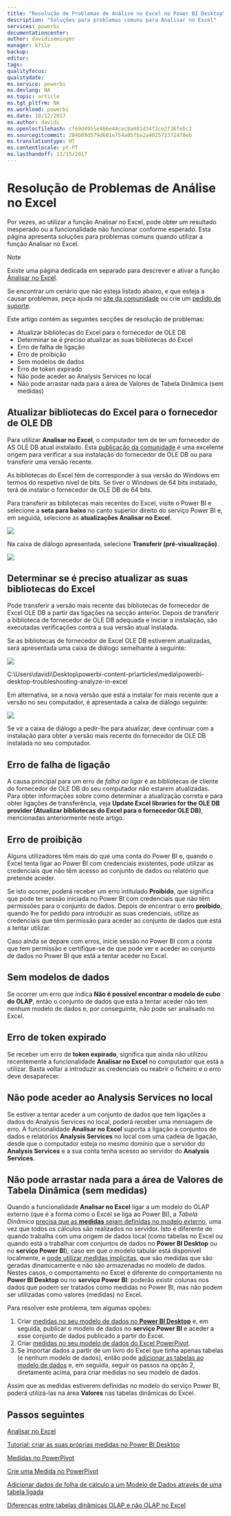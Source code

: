 ```yaml
---
title: "Resolução de Problemas de Análise no Excel no Power BI Desktop"
description: "Soluções para problemas comuns para Analisar no Excel"
services: powerbi
documentationcenter: 
author: davidiseminger
manager: kfile
backup: 
editor: 
tags: 
qualityfocus: 
qualitydate: 
ms.service: powerbi
ms.devlang: NA
ms.topic: article
ms.tgt_pltfrm: NA
ms.workload: powerbi
ms.date: 10/12/2017
ms.author: davidi
ms.openlocfilehash: cf69d4955e466e44cec8a081d34f2ce2f36febc2
ms.sourcegitcommit: 284b09d579d601e754a05fba2a4025723724f8eb
ms.translationtype: HT
ms.contentlocale: pt-PT
ms.lasthandoff: 11/15/2017
---
```

# <a name="troubleshooting-analyze-in-excel"></a>Resolução de Problemas de Análise no Excel
Por vezes, ao utilizar a função Analisar no Excel, pode obter um resultado inesperado ou a funcionalidade não funcionar conforme esperado. Esta página apresenta soluções para problemas comuns quando utilizar a função Analisar no Excel.

> [!NOTE]
> Existe uma página dedicada em separado para descrever e ativar a função [Analisar no Excel](service-analyze-in-excel.md).
> 
> Se encontrar um cenário que não esteja listado abaixo, e que esteja a causar problemas, peça ajuda no [site da comunidade](http://community.powerbi.com/) ou crie um [pedido de suporte](https://powerbi.microsoft.com/support/).
> 
> 

Este artigo contém as seguintes secções de resolução de problemas:

* Atualizar bibliotecas do Excel para o fornecedor de OLE DB
* Determinar se é preciso atualizar as suas bibliotecas do Excel
* Erro de falha de ligação
* Erro de proibição
* Sem modelos de dados
* Erro de token expirado
* Não pode aceder ao Analysis Services no local
* Não pode arrastar nada para a área de Valores de Tabela Dinâmica (sem medidas)

## <a name="update-excel-libraries-for-the-ole-db-provider"></a>Atualizar bibliotecas do Excel para o fornecedor de OLE DB
Para utilizar **Analisar no Excel**, o computador tem de ter um fornecedor de AS OLE DB atual instalado. Esta [publicação da comunidade](http://community.powerbi.com/t5/Service/Analyze-in-Excel-Initialization-of-the-data-source-failed/m-p/30837#M8081) é uma excelente origem para verificar a sua instalação do fornecedor de OLE DB ou para transferir uma versão recente.

As bibliotecas do Excel têm de corresponder à sua versão do Windows em termos do respetivo nível de bits. Se tiver o Windows de 64 bits instalado, terá de instalar o fornecedor de OLE DB de 64 bits.

Para transferir as bibliotecas mais recentes do Excel, visite o Power BI e selecione a **seta para baixo** no canto superior direito do serviço Power BI e, em seguida, selecione as **atualizações Analisar no Excel**.

![](media/desktop-troubleshooting-analyze-in-excel/tshoot-analyze-excel_1.png)

Na caixa de diálogo apresentada, selecione **Transferir (pré-visualização)**.

![](media/desktop-troubleshooting-analyze-in-excel/tshoot-analyze-excel_2.png)

## <a name="determining-whether-you-need-to-update-your-excel-libraries"></a>Determinar se é preciso atualizar as suas bibliotecas do Excel
Pode transferir a versão mais recente das bibliotecas de fornecedor de Excel OLE DB a partir das ligações na secção anterior. Depois de transferir a biblioteca de fornecedor de OLE DB adequada e iniciar a instalação, são executadas verificações contra a sua versão atual instalada.

Se as bibliotecas de fornecedor de Excel OLE DB estiverem atualizadas, será apresentada uma caixa de diálogo semelhante à seguinte:

![](media/desktop-troubleshooting-analyze-in-excel/troubleshoot-analyze-excel_3.png)

C:\Users\davidi\Desktop\powerbi-content-pr\articles\media\powerbi-desktop-troubleshooting-analyze-in-excel

Em alternativa, se a nova versão que está a instalar for mais recente que a versão no seu computador, é apresentada a caixa de diálogo seguinte:

![](media/desktop-troubleshooting-analyze-in-excel/troubleshoot-analyze-excel_2.png)

Se vir a caixa de diálogo a pedir-lhe para atualizar, deve continuar com a instalação para obter a versão mais recente do fornecedor de OLE DB instalada no seu computador.

## <a name="connection-cannot-be-made-error"></a>Erro de falha de ligação
A causa principal para um erro de *falha ao ligar* é as bibliotecas de cliente do fornecedor de OLE DB do seu computador não estarem atualizadas. Para obter informações sobre como determinar a atualização correta e para obter ligações de transferência, veja **Update Excel libraries for the OLE DB provider (Atualizar bibliotecas do Excel para o fornecedor OLE DB)**, mencionadas anteriormente neste artigo.

## <a name="forbidden-error"></a>Erro de proibição
Alguns utilizadores têm mais do que uma conta do Power BI e, quando o Excel tenta ligar ao Power BI com credenciais existentes, pode utilizar as credenciais que não têm acesso ao conjunto de dados ou relatório que pretende aceder.

Se isto ocorrer, poderá receber um erro intitulado **Proibido**, que significa que pode ter sessão iniciada no Power BI com credenciais que não têm permissões para o conjunto de dados. Depois de encontrar o erro **proibido**, quando lhe for pedido para introduzir as suas credenciais, utilize as credenciais que têm permissão para aceder ao conjunto de dados que está a tentar utilizar.

Caso ainda se depare com erros, inicie sessão no Power BI com a conta que tem permissão e certifique-se de que pode ver e aceder ao conjunto de dados no Power BI que está a tentar aceder no Excel.

## <a name="no-data-models"></a>Sem modelos de dados
Se ocorrer um erro que indica **Não é possível encontrar o modelo de cubo do OLAP**, então o conjunto de dados que está a tentar aceder não tem nenhum modelo de dados e, por conseguinte, não pode ser analisado no Excel.

## <a name="token-expired-error"></a>Erro de token expirado
Se receber um erro de **token expirado**, significa que ainda não utilizou recentemente a funcionalidade **Analisar no Excel** no computador que está a utilizar. Basta voltar a introduzir as credenciais ou reabrir o ficheiro e o erro deve desaparecer.

## <a name="unable-to-access-on-premises-analysis-services"></a>Não pode aceder ao Analysis Services no local
Se estiver a tentar aceder a um conjunto de dados que tem ligações a dados do Analysis Services no local, poderá receber uma mensagem de erro. A funcionalidade **Analisar no Excel** suporta a ligação a conjuntos de dados e relatórios **Analysis Services** no local com uma cadeia de ligação, desde que o computador esteja no mesmo domínio que o servidor do **Analysis Services** e a sua conta tenha acesso ao servidor do **Analysis Services**.

## <a name="cant-drag-anything-to-the-pivottable-values-area-no-measures"></a>Não pode arrastar nada para a área de Valores de Tabela Dinâmica (sem medidas)
Quando a funcionalidade **Analisar no Excel** ligar a um modelo do OLAP externo (que é a forma como o Excel se liga ao Power BI), a *Tabela Dinâmica* [precisa que as **medidas** sejam definidas no modelo externo](https://support.microsoft.com/kb/234700), uma vez que todos os cálculos são realizados no servidor. Isto é diferente de quando trabalha com uma origem de dados local (como tabelas no Excel ou quando está a trabalhar com conjuntos de dados no **Power BI Desktop** ou no **serviço Power BI**), caso em que o modelo tabular está disponível localmente, e [pode utilizar medidas implícitas](https://msdn.microsoft.com/library/gg399077.aspx), que são medidas que são geradas dinamicamente e não são armazenadas no modelo de dados. Nestes casos, o comportamento no Excel é diferente do comportamento no **Power BI Desktop** ou no **serviço Power BI**: poderão existir colunas nos dados que podem ser tratados como medidas no Power BI, mas não podem ser utilizadas como valores (medidas) no Excel.

Para resolver este problema, tem algumas opções:

1. Criar [medidas no seu modelo de dados no **Power BI Desktop**](desktop-tutorial-create-measures.md) e, em seguida, publicar o modelo de dados no **serviço Power BI** e aceder a esse conjunto de dados publicado a partir do Excel.
2. Criar [medidas no seu modelo de dados do Excel PowerPivot](https://support.office.com/article/Create-a-Measure-in-Power-Pivot-d3cc1495-b4e5-48e7-ba98-163022a71198).
3. Se importar dados a partir de um livro do Excel que tinha apenas tabelas (e nenhum modelo de dados), então pode [adicionar as tabelas ao modelo de dados](https://support.office.com/article/Add-worksheet-data-to-a-Data-Model-using-a-linked-table-d3665fc3-99b0-479d-ba09-a37640f5be42) e, em seguida, seguir os passos na opção 2, diretamente acima, para criar medidas no seu modelo de dados.

Assim que as medidas estiverem definidas no modelo do serviço Power BI, poderá utilizá-las na área **Valores** nas tabelas dinâmicas do Excel.

## <a name="next-steps"></a>Passos seguintes
[Analisar no Excel](service-analyze-in-excel.md)

[Tutorial: criar as suas próprias medidas no Power BI Desktop](desktop-tutorial-create-measures.md)

[Medidas no PowerPivot](https://msdn.microsoft.com/library/gg399077.aspx)

[Crie uma Medida no PowerPivot](https://support.office.com/article/Create-a-Measure-in-Power-Pivot-d3cc1495-b4e5-48e7-ba98-163022a71198)

[Adicionar dados de folha de cálculo a um Modelo de Dados através de uma tabela ligada](https://support.office.com/article/Add-worksheet-data-to-a-Data-Model-using-a-linked-table-d3665fc3-99b0-479d-ba09-a37640f5be42)

[Diferenças entre tabelas dinâmicas OLAP e não OLAP no Excel](https://support.microsoft.com/kb/234700)

